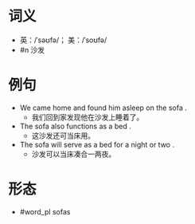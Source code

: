 # 词义
- 英：/ˈsəʊfə/； 美：/ˈsoʊfə/
- #n 沙发
# 例句
- We came home and found him asleep on the sofa .
	- 我们回到家发现他在沙发上睡着了。
- The sofa also functions as a bed .
	- 这沙发还可当床用。
- The sofa will serve as a bed for a night or two .
	- 沙发可以当床凑合一两夜。
# 形态
- #word_pl sofas
